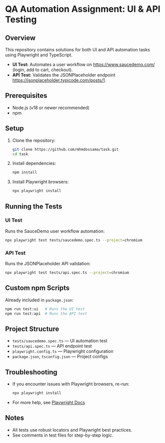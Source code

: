 # QA Automation Assignment: UI & API Testing

## Overview
This repository contains solutions for both UI and API automation tasks using Playwright and TypeScript.

- **UI Test:** Automates a user workflow on https://www.saucedemo.com/ (login, add to cart, checkout).
- **API Test:** Validates the JSONPlaceholder endpoint https://jsonplaceholder.typicode.com/posts/1.

## Prerequisites
- Node.js (v18 or newer recommended)
- npm

## Setup
1. Clone the repository:
   ```sh
   git clone https://github.com/mhmdossama/task.git
   cd task
   ```
2. Install dependencies:
   ```sh
   npm install
   ```
3. Install Playwright browsers:
   ```sh
   npx playwright install
   ```

## Running the Tests

### UI Test
Runs the SauceDemo user workflow automation:
```sh
npx playwright test tests/saucedemo.spec.ts --project=chromium
```

### API Test
Runs the JSONPlaceholder API validation:
```sh
npx playwright test tests/api.spec.ts --project=chromium
```

## Custom npm Scripts
Already included in `package.json`:
```sh
npm run test:ui   # Runs the UI test
npm run test:api  # Runs the API test
```

## Project Structure
- `tests/saucedemo.spec.ts` — UI automation test
- `tests/api.spec.ts` — API endpoint test
- `playwright.config.ts` — Playwright configuration
- `package.json`, `tsconfig.json` — Project configs

## Troubleshooting
- If you encounter issues with Playwright browsers, re-run:
   ```sh
   npx playwright install
   ```
- For more help, see [Playwright Docs](https://playwright.dev/docs/intro)

## Notes
- All tests use robust locators and Playwright best practices.
- See comments in test files for step-by-step logic.

